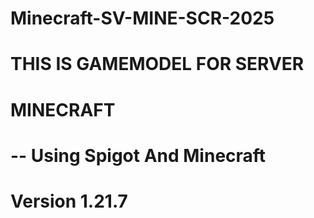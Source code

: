 # Minecraft-SV-MINE-SCR-2025
# THIS IS GAMEMODEL FOR SERVER 
# MINECRAFT 
#
# -- Using Spigot And Minecraft 
# Version 1.21.7

